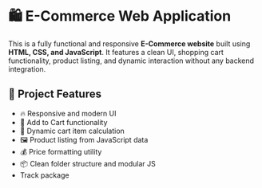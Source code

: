 # 🛍️ E-Commerce Web Application

This is a fully functional and responsive **E-Commerce website** built using **HTML, CSS, and JavaScript**.
It features a clean UI, shopping cart functionality, product listing, and dynamic interaction without any backend integration.

## 🚀 Project Features

- 🔥 Responsive and modern UI
- 🛒 Add to Cart functionality
- 🧮 Dynamic cart item calculation
- 🖼️ Product listing from JavaScript data
- 💰 Price formatting utility
- 📦 Clean folder structure and modular JS
- Track package
  
